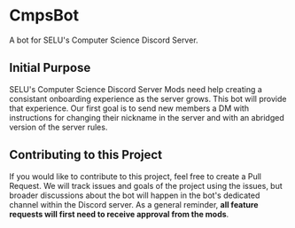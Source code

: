 # CmpsBot

A bot for SELU's Computer Science Discord Server.

## Initial Purpose

SELU's Computer Science Discord Server Mods need help creating a consistant onboarding experience as the server grows. This bot will provide that experience. Our first goal is to send new members a DM with instructions for changing their nickname in the server and with an abridged version of the server rules.

## Contributing to this Project

If you would like to contribute to this project, feel free to create a Pull Request. We will track issues and goals of the project using the issues, but broader discussions about the bot will happen in the bot's dedicated channel within the Discord server. As a general reminder, **all feature requests will first need to receive approval from the mods**.
